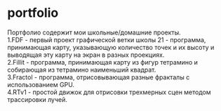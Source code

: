 # portfolio
Портфолио содержит мои школьные/домашние проекты.<br>
1.FDF - первый проект графической ветки школы 21 - программа, принимающая карту, указывающую количество точек и их высоту и выводящая эту карту на экран в разных проекциях.<br>
2.Fillit - программа, принимающая карту из фигур тетрамино и собирающая из тетрамино наименьший квадрат.<br>
3.Fractol - программа, отрисовывающая разные фракталы с использованием GPU.<br>
4.RTv1 - простой движок для отрисовки трехмерных сцен методом трассировки лучей.<br>
